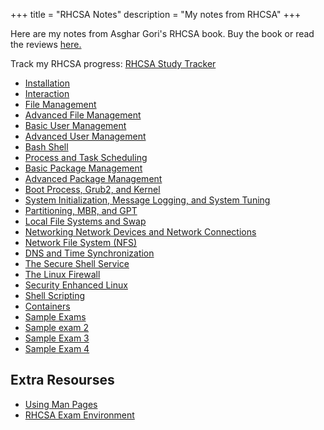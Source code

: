 +++
title = "RHCSA Notes"
description = "My notes from RHCSA"
+++

Here are my notes from Asghar Gori's RHCSA book. Buy the book or read the reviews [here.](https://www.amazon.com/RHCSA-Red-Hat-Enterprise-Linux/dp/1775062163/ref=sr_1_5?crid=2I2WWIIUSBJTS&dib=eyJ2IjoiMSJ9.2cKkf0SVI8xiomxkQTLFdBIEKbc49QuIPVsHACMMTYzz4pdrJTIwdtMFfjNNmDPyqPrL2VYFRocsneNku2P1MtH7gXk7YbF0sC6U9-dYMU5wlAWxikYs-sj22p5QuaM_XtjaT5LcbsQwOuuxrFO3XBfnKZzjA8gEL5lVmHbtQcnBNYghDRqnG3HdIqtdmboHHXvzT2iQqBEOK61foukrWBrj6R3ZzPYnZ7ApPXU36qs.v2EwAB-KyjpyzfN0rZogW8boUhf2xdc0KN0HwhpUUDs&dib_tag=se&keywords=rhcsa+9&qid=1718810780&sprefix=rhcsa+9%2Caps%2C152&sr=8-5)

Track my RHCSA progress: [RHCSA Study Tracker](RHCSA%20Study%20Tracker.md)

- [Installation](Installation.md)
- [Interaction](Interaction.md)
- [File Management](File%20Management.md)
- [Advanced File Management](Advanced%20File%20Management.md)
- [Basic User Management](Basic%20User%20Management.md)
- [Advanced User Management](Advanced%20User%20Management.md)
- [Bash Shell](../bash%20scripting/Bash%20Shell.md)
- [Process and Task Scheduling](Process%20and%20Task%20Scheduling.md)
- [Basic Package Management](Basic%20Package%20Management.md)
- [Advanced Package Management](Advanced%20Package%20Management.md)
- [Boot Process, Grub2, and Kernel](Boot%20Process,%20Grub2,%20and%20Kernel.md)
- [System Initialization, Message Logging, and System Tuning](System%20Initialization,%20Message%20Logging,%20and%20System%20Tuning.md)
- [Partitioning, MBR, and GPT](../storage/Partitioning,%20MBR,%20and%20GPT.md)
- [Local File Systems and Swap](Local%20File%20Systems%20and%20Swap.md)
- [Networking Network Devices and Network Connections](../../networking/Networking%20Network%20Devices%20and%20Network%20Connections.md)
- [Network File System (NFS)](Network%20File%20System%20(NFS).md)
- [DNS and Time Synchronization](../../networking/DNS%20and%20Time%20Synchronization.md)
- [The Secure Shell Service](The%20Secure%20Shell%20Service.md)
- [The Linux Firewall](../cyber%20security/The%20Linux%20Firewall.md)
- [Security Enhanced Linux](../cyber%20security/Security%20Enhanced%20Linux.md)
- [Shell Scripting](../bash%20scripting/Shell%20Scripting.md)
- [Containers](../../containers/Containers.md)
- [Sample Exams](Sample%20Exams.md)
- [Sample exam 2](RHCSA%20Notes/Sample%20exam%202.md)
- [Sample Exam 3](RHCSA%20Notes/Sample%20Exam%203.md)
- [Sample Exam 4](RHCSA%20Notes/Sample%20Exam%204.md)                                                                                 

## Extra Resourses

- [Using Man Pages](../tools/Using%20Man%20Pages.md)
- [RHCSA Exam Environment](RHCSA%20Exam%20Environment.md)
